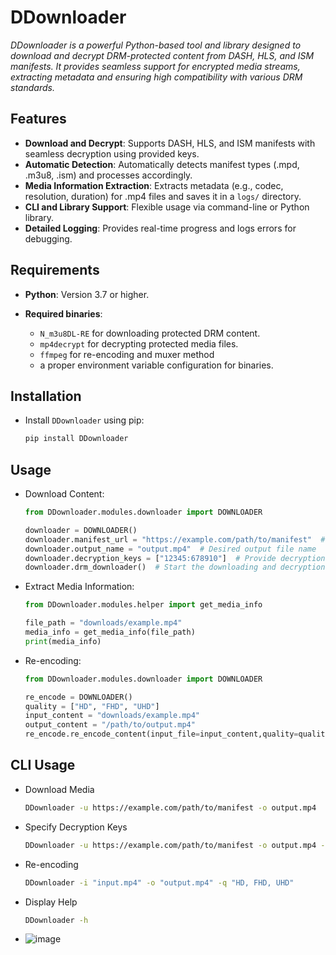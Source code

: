 # DDownloader
_DDownloader is a powerful Python-based tool and library designed to download and decrypt DRM-protected content from DASH, HLS, and ISM manifests. It provides seamless support for encrypted media streams, extracting metadata and ensuring high compatibility with various DRM standards._

## Features
- **Download and Decrypt**: Supports DASH, HLS, and ISM manifests with seamless decryption using provided keys.
- **Automatic Detection**: Automatically detects manifest types (.mpd, .m3u8, .ism) and processes accordingly.
- **Media Information Extraction**: Extracts metadata (e.g., codec, resolution, duration) for .mp4 files and saves it in a `logs/` directory.
- **CLI and Library Support**: Flexible usage via command-line or Python library.
- **Detailed Logging**: Provides real-time progress and logs errors for debugging.

## Requirements

- **Python**: Version 3.7 or higher.
- **Required binaries**:
  
    - `N_m3u8DL-RE` for downloading protected DRM content.
    - `mp4decrypt` for decrypting protected media files.
    - `ffmpeg` for re-encoding and muxer method
    - a proper environment variable configuration for binaries.

##  Installation
- Install `DDownloader` using pip:
  
	```bash
	pip install DDownloader
	```

##  Usage
- Download Content:
  
	```python
	from DDownloader.modules.downloader import DOWNLOADER

	downloader = DOWNLOADER()
	downloader.manifest_url = "https://example.com/path/to/manifest"  # DASH, HLS, or ISM manifest URL
	downloader.output_name = "output.mp4"  # Desired output file name
	downloader.decryption_keys = ["12345:678910"]  # Provide decryption keys if needed
	downloader.drm_downloader()  # Start the downloading and decryption process
	```
 
- Extract Media Information:
  
	```python
	from DDownloader.modules.helper import get_media_info

	file_path = "downloads/example.mp4"
	media_info = get_media_info(file_path)
	print(media_info)
	```

- Re-encoding:

	```python
	from DDownloader.modules.downloader import DOWNLOADER

 	re_encode = DOWNLOADER()
	quality = ["HD", "FHD", "UHD"]
	input_content = "downloads/example.mp4"
	output_content = "/path/to/output.mp4"
 	re_encode.re_encode_content(input_file=input_content,quality=quality,codec="libx265",crf=20,preset="medium")
	```
  
## CLI Usage
- Download Media
  
	```bash
	DDownloader -u https://example.com/path/to/manifest -o output.mp4
	```
 
- Specify Decryption Keys
  
	```bash
	DDownloader -u https://example.com/path/to/manifest -o output.mp4 -k 12345:678910
	```

- Re-encoding

	```bash
 	DDownloader -i "input.mp4" -o "output.mp4" -q "HD, FHD, UHD"
 	```


- Display Help
  
	```bash
	DDownloader -h
	```

- ![image](https://github.com/user-attachments/assets/8c73a79e-fcac-4bde-a07c-5628db0d19df)
